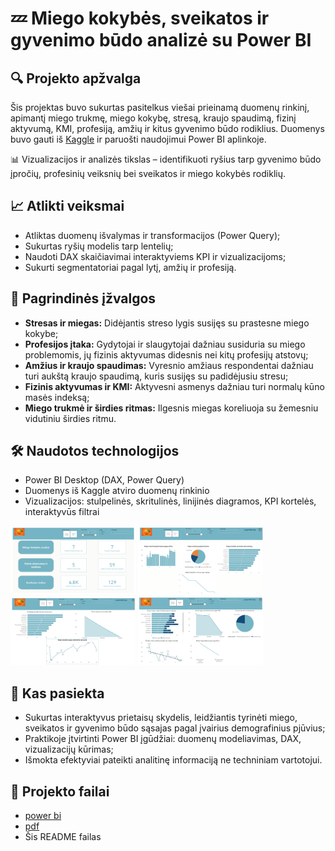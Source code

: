 # 💤 Miego kokybės, sveikatos ir gyvenimo būdo analizė su Power BI

## 🔍 Projekto apžvalga

Šis projektas buvo sukurtas pasitelkus viešai prieinamą duomenų rinkinį, apimantį miego trukmę, miego kokybę, stresą, kraujo spaudimą, fizinį aktyvumą, KMI, profesiją, amžių ir kitus gyvenimo būdo rodiklius. Duomenys buvo gauti iš [Kaggle](https://www.kaggle.com) ir paruošti naudojimui Power BI aplinkoje.

📊 Vizualizacijos ir analizės tikslas – identifikuoti ryšius tarp gyvenimo būdo įpročių, profesinių veiksnių bei sveikatos ir miego kokybės rodiklių.

## 📈 Atlikti veiksmai

- Atliktas duomenų išvalymas ir transformacijos (Power Query);
- Sukurtas ryšių modelis tarp lentelių;
- Naudoti DAX skaičiavimai interaktyviems KPI ir vizualizacijoms;
- Sukurti segmentatoriai pagal lytį, amžių ir profesiją.

## 📌 Pagrindinės įžvalgos

- **Stresas ir miegas:** Didėjantis streso lygis susijęs su prastesne miego kokybe;
- **Profesijos įtaka:** Gydytojai ir slaugytojai dažniau susiduria su miego problemomis, jų fizinis aktyvumas didesnis nei kitų profesijų atstovų;
- **Amžius ir kraujo spaudimas:** Vyresnio amžiaus respondentai dažniau turi aukštą kraujo spaudimą, kuris susijęs su padidėjusiu stresu;
- **Fizinis aktyvumas ir KMI:** Aktyvesni asmenys dažniau turi normalų kūno masės indeksą;
- **Miego trukmė ir širdies ritmas:** Ilgesnis miegas koreliuoja su žemesniu vidutiniu širdies ritmu.

## 🛠️ Naudotos technologijos

- Power BI Desktop (DAX, Power Query)
- Duomenys iš Kaggle atviro duomenų rinkinio
- Vizualizacijos: stulpelinės, skritulinės, linijinės diagramos, KPI kortelės, interaktyvūs filtrai

<img src="./priedai/nuotraukos/1.png" alt="Dashboard 1" width="200" height="110"/>
<img src="./priedai/nuotraukos/2.png" alt="Dashboard 1" width="200" height="110"/>
<img src="./priedai/nuotraukos/3.png" alt="Dashboard 1" width="200" height="110"/>
<img src="./priedai/nuotraukos/4.png" alt="Dashboard 1" width="200" height="110"/>

## 🎯 Kas pasiekta

- Sukurtas interaktyvus prietaisų skydelis, leidžiantis tyrinėti miego, sveikatos ir gyvenimo būdo sąsajas pagal įvairius demografinius pjūvius;
- Praktikoje įtvirtinti Power BI įgūdžiai: duomenų modeliavimas, DAX, vizualizacijų kūrimas;
- Išmokta efektyviai pateikti analitinę informaciją ne techniniam vartotojui.
  

## 📂 Projekto failai

- [power bi](./priedai/dokumentai/Miego%20sveikatos%20ir%20gyvenimo%20būdo%20duomenų%20rinkinys.pbix)
- [pdf](./priedai/dokumentai/Miego%20sveikatos%20ir%20gyvenimo%20būdo%20duomenų%20rinkinys.pdf)
- Šis README failas